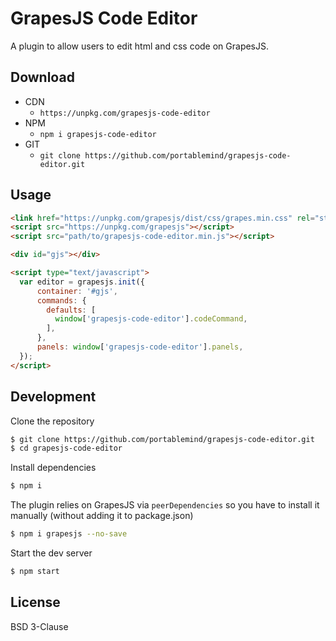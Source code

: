 # GrapesJS Code Editor

A plugin to allow users to edit html and css code on GrapesJS.

## Download

* CDN
  * `https://unpkg.com/grapesjs-code-editor`
* NPM
  * `npm i grapesjs-code-editor`
* GIT
  * `git clone https://github.com/portablemind/grapesjs-code-editor.git`

## Usage

```html
<link href="https://unpkg.com/grapesjs/dist/css/grapes.min.css" rel="stylesheet"/>
<script src="https://unpkg.com/grapesjs"></script>
<script src="path/to/grapesjs-code-editor.min.js"></script>

<div id="gjs"></div>

<script type="text/javascript">
  var editor = grapesjs.init({
      container: '#gjs',
      commands: {
        defaults: [
          window['grapesjs-code-editor'].codeCommand,
        ],
      },
      panels: window['grapesjs-code-editor'].panels,
  });
</script>
```

## Development

Clone the repository

```sh
$ git clone https://github.com/portablemind/grapesjs-code-editor.git
$ cd grapesjs-code-editor
```

Install dependencies

```sh
$ npm i
```

The plugin relies on GrapesJS via `peerDependencies` so you have to install it manually (without adding it to package.json)

```sh
$ npm i grapesjs --no-save
```

Start the dev server

```sh
$ npm start
```

## License

BSD 3-Clause
